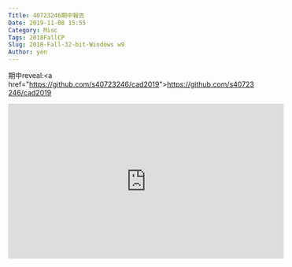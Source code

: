```yaml
---
Title: 40723246期中報告
Date: 2019-11-08 15:55
Category: Misc
Tags: 2018FallCP
Slug: 2018-Fall-32-bit-Windows w9
Author: yen
---
```



<!-- PELICAN_END_SUMMARY -->

期中reveal:<a href="<a href="https://github.com/s40723246/cad2019">https://github.com/s40723246/cad2019</a>"><a href="https://github.com/s40723246/cad2019">https://github.com/s40723246/cad2019</a></a>


<iframe width="560" height="315" src="https://www.youtube.com/embed/4R4v0cBnSMA" frameborder="0" allow="accelerometer; autoplay; encrypted-media; gyroscope; picture-in-picture" allowfullscreen></iframe>
